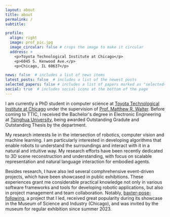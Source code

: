 ```yaml
---
layout: about
title: about
permalink: /
subtitle: 

profile:
  align: right
  image: prof_pic.jpg
  image_circular: false # crops the image to make it circular
  address: >
    <p>Toyota Technological Institute at Chicago</p>
    <p>6045 S. Kenwood Ave.</p>
    <p>Chicago, IL 60637</p>

news: false  # includes a list of news items
latest_posts: false  # includes a list of the newest posts
selected_papers: false # includes a list of papers marked as "selected={true}"
social: true  # includes social icons at the bottom of the page
---
```


I am currently a PhD student in computer science at [Toyota Technological Institute at Chicago](https://www.ttic.edu/) under the supervision of [Prof. Matthew R. Walter](https://home.ttic.edu/~mwalter/). Before coming to TTIC, I received the Bachelor's degree in Electronic Engineering at [Tsinghua University](https://www.tsinghua.edu.cn/en/), being awarded Outstanding Gradute and Outstanding Thesis by the department.

My research interests lie in the intersection of robotics, computer vision and machine learning. I am particularly interested in developing algorithms that enable robots to understand the surroundings and interact with it in a natural and intuitive way. My research efforts have been recently dedicated to 3D scene reconstruction and understanding, with focus on scalable representation and natural language interaction for embodied agents.

Besides research, I have also led several comphrehensive event-driven projects, which have been showcased in public exhibitions. These experiences grant me considerable practical knowledge not only in various software frameworks and tools for developing robotic applications, but also in project management and team collaboration. Notably, [baxter-pose-following](https://shengjie-lin.github.io/projects/1_project/), a project that I led, received great popularity during its showcase in the Museum of Science and Industry (Chicago), and was invited by the museum for regular exhibition since summer 2023.
